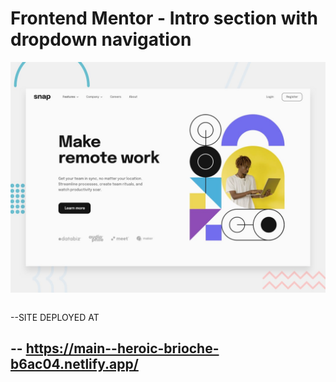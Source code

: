 # Frontend Mentor - Intro section with dropdown navigation

![Design preview for the Intro section with dropdown navigation coding challenge](./design/desktop-preview.jpg)

```USE # [NPM INSTALL] TO INSTALL PROJECT DEPENDENCIES
```

--SITE DEPLOYED AT
## -- https://main--heroic-brioche-b6ac04.netlify.app/

